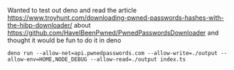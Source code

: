 Wanted to test out deno and read the article https://www.troyhunt.com/downloading-pwned-passwords-hashes-with-the-hibp-downloader/ about https://github.com/HaveIBeenPwned/PwnedPasswordsDownloader and thought it would be fun to do it in deno

```
deno run --allow-net=api.pwnedpasswords.com --allow-write=./output --allow-env=HOME,NODE_DEBUG --allow-read=./output index.ts
```
